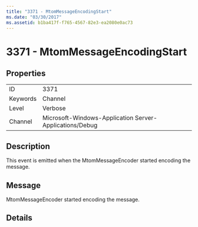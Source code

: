 ```yaml
---
title: "3371 - MtomMessageEncodingStart"
ms.date: "03/30/2017"
ms.assetid: b1ba417f-f765-4567-82e3-ea2080e0ac73
---
```

# 3371 - MtomMessageEncodingStart
## Properties  
  
|||  
|-|-|  
|ID|3371|  
|Keywords|Channel|  
|Level|Verbose|  
|Channel|Microsoft-Windows-Application Server-Applications/Debug|  
  
## Description  
 This event is emitted when the MtomMessageEncoder started encoding the message.  
  
## Message  
 MtomMessageEncoder started encoding the message.  
  
## Details
